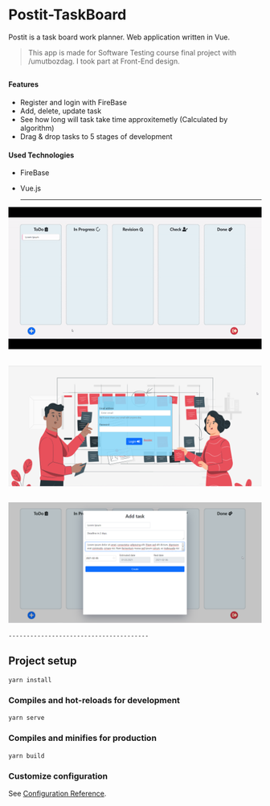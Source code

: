 # Postit-TaskBoard

Postit is a task board work planner. Web application written in Vue. 

> This app is made for Software Testing course final project with /umutbozdag. I took part at Front-End design.

##
#### Features
  - Register and login with FireBase
  - Add, delete, update task
  - See how long will task take time approxitemetly (Calculated by algorithm)
  - Drag & drop tasks to 5 stages of development


#### Used Technologies
  - FireBase
  - Vue.js
  
    ---------------------------------------

![Screen shot](https://raw.githubusercontent.com/burakyccl/Postit-TaskBoard/main/gif.gif)
##
![Screen shot](https://raw.githubusercontent.com/burakyccl/Postit-TaskBoard/main/ss1.png)
##
![Screen shot](https://raw.githubusercontent.com/burakyccl/Postit-TaskBoard/main/ss2.png)

    ---------------------------------------
    
## Project setup
```
yarn install
```

### Compiles and hot-reloads for development
```
yarn serve
```

### Compiles and minifies for production
```
yarn build
```

### Customize configuration
See [Configuration Reference](https://cli.vuejs.org/config/).
